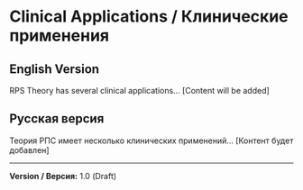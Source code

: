 # Clinical Applications / Клинические применения

## English Version
RPS Theory has several clinical applications...
[Content will be added]

## Русская версия
Теория РПС имеет несколько клинических применений...
[Контент будет добавлен]

---
**Version / Версия:** 1.0 (Draft)
